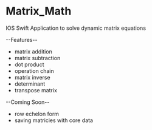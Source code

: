 # Matrix_Math
IOS Swift Application to solve dynamic matrix equations

--Features--
- matrix addition
- matrix subtraction
- dot product
- operation chain
- matrix inverse
- determinant
- transpose matrix

--Coming Soon--
- row echelon form
- saving matricies with core data
